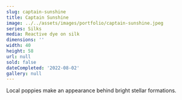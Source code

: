 ```yaml
---
slug: captain-sunshine
title: Captain Sunshine
image: ../../assets/images/portfolio/captain-sunshine.jpeg
series: Silks
media: Reactive dye on silk
dimensions: ''
width: 40
height: 58
url: null
sold: false
dateCompleted: '2022-08-02'
gallery: null
---
```

Local poppies make an appearance behind bright stellar formations.
